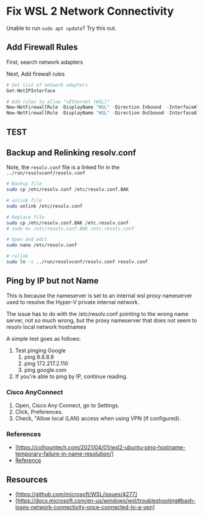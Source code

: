 # Fix WSL 2 Network Connectivity

Unable to run `sudo apt update`? Try this out.

## Add Firewall Rules

First, search network adapters

Next, Add firewall rules

```powershell
# Get list of network adapters
Get-NetIPInterface

# Add rules to allow "vEthernet (WSL)"
New-NetFirewallRule -DisplayName "WSL" -Direction Inbound  -InterfaceAlias "vEthernet (WSL)"  -Action Allow
New-NetFirewallRule -DisplayName "WSL" -Direction Outbound -InterfaceAlias "vEthernet (WSL)"  -Action Allow
```

## TEST

## Backup and Relinking resolv.conf

Note, the `resolv.conf` file is a linked fin in the `../run/resolvconf/resolv.conf`

```bash
# Backup file
sudo cp /etc/resolv.conf /etc/resolv.conf.BAK

# unlink file
sudo unlink /etc/resolv.conf

# Replace file
sudo cp /etc/resolv.conf.BAK /etc.resolv.conf
# sudo mv /etc/resolv.conf.BAK /etc.resolv.conf

# Open and edit
sudo nano /etc/resolv.conf

# relink
sudo ln -s ../run/resolvconf/resolv.conf resolv.conf
```

## Ping by IP but not Name

This is because the nameserver is set to an internal wsl proxy nameserver used to resolve the Hyper-V private internal network.

The issue has to do with the /etc/resolv.conf pointing to the wrong name server, not so much wrong, but the proxy nameserver that does not seem to resolv local network hostnames

A simple test goes as follows:

1. Test pinging Google
   1. ping 8.8.8.8
   2. ping 172.217.2.110
   3. ping google.com
2. If you're able to ping by IP, continue reading.

### Cisco AnyConnect

1. Open, Cisco Any Connect, go to Settings.
2. Click, Preferences.
3. Check, "Allow local (LAN) access when using VPN (if configured).

### References
* [https://colhountech.com/2021/04/01/wsl2-ubuntu-ping-hostname-temporary-failure-in-name-resolution/]
* [Reference](https://github.com/microsoft/WSL/issues/4277#issuecomment-891683842)

## Resources

* [https://github.com/microsoft/WSL/issues/4277]
* [https://docs.microsoft.com/en-us/windows/wsl/troubleshooting#bash-loses-network-connectivity-once-connected-to-a-vpn]
